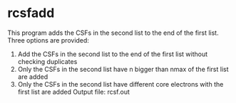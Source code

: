 # rcsfadd
This program adds the CSFs in the second list to the end of the first list.
Three options are provided:
1) Add the CSFs in the second list to the end of the first list without checking duplicates
2) Only the CSFs in the second list have n bigger than nmax of the first list are added
3) Only the CSFs in the second list have different core electrons with the first list are added
Output file: rcsf.out
